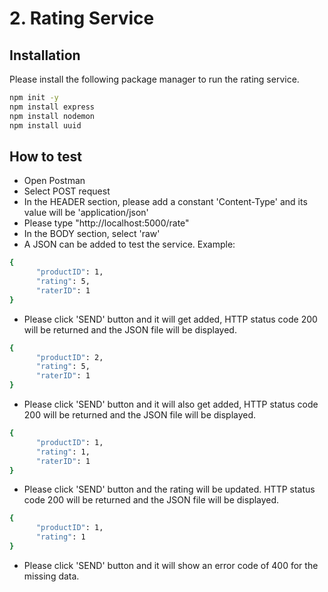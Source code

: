 # 2. Rating Service


## Installation

Please install the following package manager to run the rating service.

```bash
npm init -y
npm install express
npm install nodemon
npm install uuid
```

## How to test

* Open Postman
* Select POST request
* In the HEADER section, please add a constant 'Content-Type' and its value will be 'application/json'
* Please type "http://localhost:5000/rate"
* In the BODY section, select 'raw'
* A JSON can be added to test the service. Example:
```bash
{
      "productID": 1,
      "rating": 5,
      "raterID": 1
}
```
* Please click 'SEND' button and it will get added, HTTP status code 200 will be returned and the JSON file will be displayed.

```bash
{
      "productID": 2,
      "rating": 5,
      "raterID": 1
}
```
* Please click 'SEND' button and it will also get added, HTTP status code 200 will be returned and the JSON file will be displayed.

```bash
{
      "productID": 1,
      "rating": 1,
      "raterID": 1
}
```
* Please click 'SEND' button and the rating will be updated.
HTTP status code 200 will be returned and the JSON file will be displayed.


```bash
{
      "productID": 1,
      "rating": 1
}
```
* Please click 'SEND' button and it will show an error code of 400 for the missing data.
